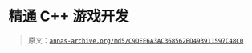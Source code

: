 # 精通 C++ 游戏开发

> 原文：[`annas-archive.org/md5/C9DEE6A3AC368562ED493911597C48C0`](https://annas-archive.org/md5/C9DEE6A3AC368562ED493911597C48C0)